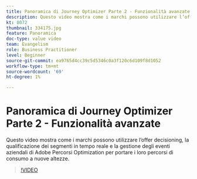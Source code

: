 ```yaml
---
title: Panoramica di Journey Optimizer Parte 2 - Funzionalità avanzate
description: Questo video mostra come i marchi possono utilizzare l’offer decisioning, la qualificazione dei segmenti in tempo reale e la gestione degli eventi aziendali di Adobe Percorsi Optimization per portare i loro percorsi di consumo a nuove altezze.
kt: 8072
thumbnail: 334175.jpg
feature: Panoramica
doc-type: value video
team: Evangelism
role: Business Practitioner
level: Beginner
source-git-commit: ea9765d4cc39c5d5346c0a3f120c6d109f8d1052
workflow-type: tm+mt
source-wordcount: '69'
ht-degree: 1%

---
```



# Panoramica di Journey Optimizer Parte 2 - Funzionalità avanzate

Questo video mostra come i marchi possono utilizzare l’offer decisioning, la qualificazione dei segmenti in tempo reale e la gestione degli eventi aziendali di Adobe Percorsi Optimization per portare i loro percorsi di consumo a nuove altezze.

>[!VIDEO](https://video.tv.adobe.com/v/334175?quality=12)
